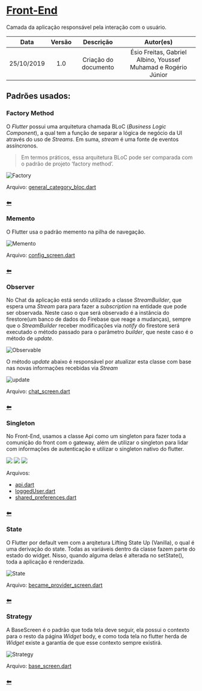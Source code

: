 # [Front-End](https://github.com/pax-app/Frontend)

Camada da aplicação responsável pela interação com o usuário.

|    Data    | Versão |      Descrição       |                           Autor(es)                            |
| :--------: | :----: | :------------------: | :------------------------------------------------------------: |
| 25/10/2019 |  1.0   | Criação do documento | Ésio Freitas, Gabriel Albino, Youssef Muhamad e Rogério Júnior |

## Padrões usados:

### Factory Method

O _Flutter_ possui uma arquitetura chamada BLoC (_Business Logic Component_), a qual tem
a função de separar a lógica de negócio da UI através do uso de _Streams_. Em suma, _stream_
é uma fonte de eventos assíncronos.

> Em termos práticos, essa arquitetura BLoC pode ser comparada com o padrão de projeto ‘factory method’.

![Factory](../../../../assets/Patterns/Frontend/factory_method.svg)

Arquivo: [general_category_bloc.dart](https://github.com/pax-app/Frontend/blob/devel/lib/blocs/general_category_bloc.dart)

### [⬅](docs/DS/dinamica-e-seminario-4-b/criacionais.md#factory-method)

### Memento

O Flutter usa o padrão memento na pilha de navegação.

![Memento](../../../../assets/Patterns/Frontend/memento.svg)

Arquivo: [config_screen.dart](https://github.com/pax-app/Frontend/blob/e17214d9cbd13c0a9801042e556069c6cf8d616c/lib/screens/config_screen/config_screen.dart)

### [⬅](docs/DS/dinamica-e-seminario-4-b/comportamentais.md#memento)

### Observer

No Chat da aplicação está sendo utilizado a classe _StreamBuilder_, que espera uma _Stream_ para para fazer a _subscription_ na entidade que pode ser observada. Neste caso o que será observado é a instância do firestore(um banco de dados do Firebase que reage a mudanças), sempre que o _StreamBuilder_ receber modificações via _notify_ do firestore será executado o método passado para o parâmetro _builder_, que neste caso é o método de _update_.

![Observable](../../../../assets/Patterns/Frontend/stream_observable.svg)

O método _update_ abaixo é responsável por atualizar esta classe com base nas novas informações recebidas via _Stream_

![update](../../../../assets/Patterns/Frontend/observer_update.svg)

Arquivo: [chat_screen.dart](https://github.com/pax-app/Frontend/blob/e17214d9cbd13c0a9801042e556069c6cf8d616c/lib/screens/chat_screen/chat_screen.dart)

### [⬅](docs/DS/dinamica-e-seminario-4-b/comportamentais.md#observer)

### Singleton

No Front-End, usamos a classe Api como um singleton para fazer toda a comunição do front com o gateway, além de utilizar o singleton para lidar com informações de autenticação e utilizar o singleton nativo do flutter.

![](../../../../assets/Patterns/Front/singleton_api.svg)
![](../../../../assets/Patterns/Front/singleton_usuario.svg)
![](../../../../assets/Patterns/Front/singleton_preferences.svg)

Arquivos:

- [api.dart](https://github.com/pax-app/Frontend/blob/142_faixas_de_preco/lib/services/api.dart)
- [loggedUser.dart](https://github.com/pax-app/Frontend/blob/142_faixas_de_preco/lib/services/loggedUser.dart)
- [shared_preferences.dart](https://github.com/flutter/plugins/blob/6deda07662e420d747896a886518fd2855451fde/packages/shared_preferences/lib/shared_preferences.dart)

### [⬅](docs/DS/dinamica-e-seminario-4-b/criacionais.md#singleton)

### State

O Flutter por default vem com a arqitetura Lifting State Up (Vanilla), o qual
é uma derivação do state. Todas as variáveis dentro da classe fazem parte do estado do widget.
Nisso, quando alguma delas é alterada no setState(), toda a aplicação é renderizada.

![State](../../../../assets/Patterns/Frontend/state.svg)

Arquivo: [became_provider_screen.dart](https://github.com/pax-app/Frontend/blob/e17214d9cbd13c0a9801042e556069c6cf8d616c/lib/screens/became_provider_screen/became_provider_screen.dart)

### [⬅](docs/DS/dinamica-e-seminario-4-b/comportamentais.md#state)

### Strategy

A BaseScreen é o padrão que toda tela deve seguir, ela possui o contexto para o resto da página _Widget_ body, e como toda tela no flutter herda de _Widget_ existe a garantia de que esse contexto sempre existirá.

![Strategy](../../../../assets/Patterns/Frontend/strategy.svg)

Arquivo: [base_screen.dart](https://github.com/pax-app/Frontend/blob/142_faixas_de_preco/lib/components/base_screen/base_screen.dart)

### [⬅](docs/DS/dinamica-e-seminario-4-b/comportamentais.md#strategy)
